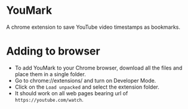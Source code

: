 # YouMark
A chrome extension to save YouTube video timestamps as bookmarks.
# Adding to browser
- To add YouMark to your Chrome browser, download all the files and place them in a single folder.
- Go to chrome://extensions/ and turn on Developer Mode.
- Click on the ```Load unpacked``` and select the extension folder.
- It should work on all web pages bearing url of ```https://youtube.com/watch```.

